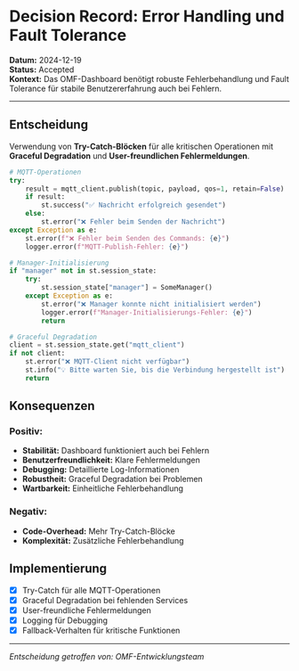 # Decision Record: Error Handling und Fault Tolerance

**Datum:** 2024-12-19  
**Status:** Accepted  
**Kontext:** Das OMF-Dashboard benötigt robuste Fehlerbehandlung und Fault Tolerance für stabile Benutzererfahrung auch bei Fehlern.

---

## Entscheidung

Verwendung von **Try-Catch-Blöcken** für alle kritischen Operationen mit **Graceful Degradation** und **User-freundlichen Fehlermeldungen**.

```python
# MQTT-Operationen
try:
    result = mqtt_client.publish(topic, payload, qos=1, retain=False)
    if result:
        st.success("✅ Nachricht erfolgreich gesendet")
    else:
        st.error("❌ Fehler beim Senden der Nachricht")
except Exception as e:
    st.error(f"❌ Fehler beim Senden des Commands: {e}")
    logger.error(f"MQTT-Publish-Fehler: {e}")

# Manager-Initialisierung
if "manager" not in st.session_state:
    try:
        st.session_state["manager"] = SomeManager()
    except Exception as e:
        st.error("❌ Manager konnte nicht initialisiert werden")
        logger.error(f"Manager-Initialisierungs-Fehler: {e}")
        return

# Graceful Degradation
client = st.session_state.get("mqtt_client")
if not client:
    st.error("❌ MQTT-Client nicht verfügbar")
    st.info("💡 Bitte warten Sie, bis die Verbindung hergestellt ist")
    return
```

## Konsequenzen

### Positiv:
- **Stabilität:** Dashboard funktioniert auch bei Fehlern
- **Benutzerfreundlichkeit:** Klare Fehlermeldungen
- **Debugging:** Detaillierte Log-Informationen
- **Robustheit:** Graceful Degradation bei Problemen
- **Wartbarkeit:** Einheitliche Fehlerbehandlung

### Negativ:
- **Code-Overhead:** Mehr Try-Catch-Blöcke
- **Komplexität:** Zusätzliche Fehlerbehandlung

## Implementierung

- [x] Try-Catch für alle MQTT-Operationen
- [x] Graceful Degradation bei fehlenden Services
- [x] User-freundliche Fehlermeldungen
- [x] Logging für Debugging
- [x] Fallback-Verhalten für kritische Funktionen

---

*Entscheidung getroffen von: OMF-Entwicklungsteam*
